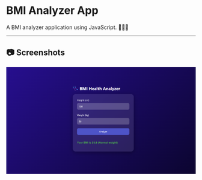 # BMI Analyzer App
A BMI analyzer application using JavaScript. 👨🏼‍⚕️

---

## 📷 Screenshots

![Screenshot](images/screenshot.png)
